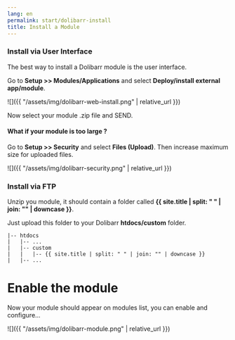 ```yaml
---
lang: en
permalink: start/dolibarr-install
title: Install a Module
---
```


### Install via User Interface

The best way to install a Dolibarr module is the user interface. 

Go to **Setup >> Modules/Applications** and select **Deploy/install external app/module**.

![]({{ "/assets/img/dolibarr-web-install.png" | relative_url }})

Now select your module .zip file and SEND. 

#### What if your module is too large ?

Go to **Setup >> Security** and select **Files (Upload)**. Then increase maximum size for uploaded files. 

![]({{ "/assets/img/dolibarr-security.png" | relative_url }})

### Install via FTP

Unzip you module, it should contain a folder called  **{{ site.title | split: " " | join: "" | downcase }}**.

Just upload this folder to your Dolibarr **htdocs/custom** folder. 

```
|-- htdocs
|   |-- ...
|   |-- custom
|   |   |-- {{ site.title | split: " " | join: "" | downcase }}
|   |-- ...
```

# Enable the module

Now your module should appear on modules list, you can enable and configure...

![]({{ "/assets/img/dolibarr-module.png" | relative_url }})